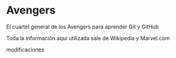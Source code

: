 # Avengers

El cuartel general de los Avengers para aprender Git y GitHub

Toda la información aquí utilizada sale de Wikipedia y Marvel.com


modificaciones